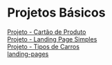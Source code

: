 # Projetos Básicos

[Projeto - Cartão de Produto ](projetos/product-preview-card/index.html)<br>
[Projeto - Landing Page Simples](projetos/landing-page-with-single-introductory-section-master/)<br>
[Projeto - Tipos de Carros](projetos/preview-card-component-main/)<br>
[landing-pages](projetos/landing-pages/landing-page-1)<br>
